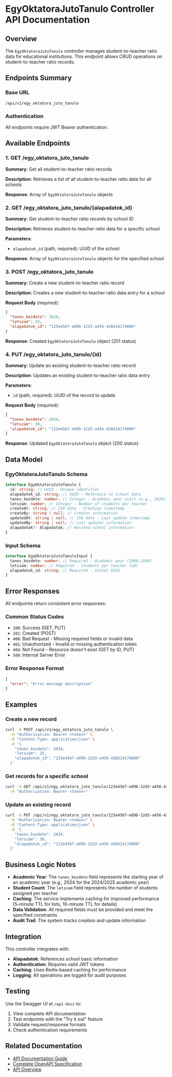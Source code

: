 # EgyOktatoraJutoTanulo Controller API Documentation

## Overview

The `EgyOktatoraJutoTanulo` controller manages student-to-teacher ratio data for educational institutions. This endpoint allows CRUD operations on student-to-teacher ratio records.

## Endpoints Summary

### Base URL

```
/api/v1/egy_oktatora_juto_tanulo
```

### Authentication

All endpoints require JWT Bearer authentication.

## Available Endpoints

### 1. GET /egy_oktatora_juto_tanulo

**Summary**: Get all student-to-teacher ratio records

**Description**: Retrieves a list of all student-to-teacher ratio data for all schools

**Response**: Array of `EgyOktatoraJutoTanulo` objects

### 2. GET /egy_oktatora_juto_tanulo/{alapadatok_id}

**Summary**: Get student-to-teacher ratio records by school ID

**Description**: Retrieves student-to-teacher ratio data for a specific school

**Parameters**:

- `alapadatok_id` (path, required): UUID of the school

**Response**: Array of `EgyOktatoraJutoTanulo` objects for the specified school

### 3. POST /egy_oktatora_juto_tanulo

**Summary**: Create a new student-to-teacher ratio record

**Description**: Creates a new student-to-teacher ratio data entry for a school

**Request Body** (required):

```json
{
  "tanev_kezdete": 2024,
  "letszam": 25,
  "alapadatok_id": "123e4567-e89b-12d3-a456-426614174000"
}
```

**Response**: Created `EgyOktatoraJutoTanulo` object (201 status)

### 4. PUT /egy_oktatora_juto_tanulo/{id}

**Summary**: Update an existing student-to-teacher ratio record

**Description**: Updates an existing student-to-teacher ratio data entry

**Parameters**:

- `id` (path, required): UUID of the record to update

**Request Body** (required):

```json
{
  "tanev_kezdete": 2024,
  "letszam": 30,
  "alapadatok_id": "123e4567-e89b-12d3-a456-426614174000"
}
```

**Response**: Updated `EgyOktatoraJutoTanulo` object (200 status)

## Data Model

### EgyOktatoraJutoTanulo Schema

```typescript
interface EgyOktatoraJutoTanulo {
  id: string; // UUID - Unique identifier
  alapadatok_id: string; // UUID - Reference to school data
  tanev_kezdete: number; // Integer - Academic year start (e.g., 2024)
  letszam: number; // Integer - Number of students per teacher
  createAt: string; // ISO date - Creation timestamp
  createBy: string | null; // Creator information
  updatedAt: string | null; // ISO date - Last update timestamp
  updatedBy: string | null; // Last updater information
  alapadatok?: Alapadatok; // Related school information
}
```

### Input Schema

```typescript
interface EgyOktatoraJutoTanuloInput {
  tanev_kezdete: number; // Required - Academic year (1900-2100)
  letszam: number; // Required - Students per teacher (≥0)
  alapadatok_id: string; // Required - School UUID
}
```

## Error Responses

All endpoints return consistent error responses:

### Common Status Codes

- `200`: Success (GET, PUT)
- `201`: Created (POST)
- `400`: Bad Request - Missing required fields or invalid data
- `401`: Unauthorized - Invalid or missing authentication token
- `404`: Not Found - Resource doesn't exist (GET by ID, PUT)
- `500`: Internal Server Error

### Error Response Format

```json
{
  "error": "Error message description"
}
```

## Examples

### Create a new record

```bash
curl -X POST /api/v1/egy_oktatora_juto_tanulo \
  -H "Authorization: Bearer <token>" \
  -H "Content-Type: application/json" \
  -d '{
    "tanev_kezdete": 2024,
    "letszam": 25,
    "alapadatok_id": "123e4567-e89b-12d3-a456-426614174000"
  }'
```

### Get records for a specific school

```bash
curl -X GET /api/v1/egy_oktatora_juto_tanulo/123e4567-e89b-12d3-a456-426614174000 \
  -H "Authorization: Bearer <token>"
```

### Update an existing record

```bash
curl -X PUT /api/v1/egy_oktatora_juto_tanulo/123e4567-e89b-12d3-a456-426614174000 \
  -H "Authorization: Bearer <token>" \
  -H "Content-Type: application/json" \
  -d '{
    "tanev_kezdete": 2024,
    "letszam": 30,
    "alapadatok_id": "123e4567-e89b-12d3-a456-426614174000"
  }'
```

## Business Logic Notes

- **Academic Year**: The `tanev_kezdete` field represents the starting year of an academic year (e.g., 2024 for the 2024/2025 academic year)
- **Student Count**: The `letszam` field represents the number of students assigned per teacher
- **Caching**: The service implements caching for improved performance (5-minute TTL for lists, 10-minute TTL for details)
- **Data Validation**: All required fields must be provided and meet the specified constraints
- **Audit Trail**: The system tracks creation and update information

## Integration

This controller integrates with:

- **Alapadatok**: References school basic information
- **Authentication**: Requires valid JWT tokens
- **Caching**: Uses Redis-based caching for performance
- **Logging**: All operations are logged for audit purposes

## Testing

Use the Swagger UI at `/api-docs` to:

1. View complete API documentation
2. Test endpoints with the "Try it out" feature
3. Validate request/response formats
4. Check authentication requirements

## Related Documentation

- [API Documentation Guide](./API_DOCUMENTATION_GUIDE.md)
- [Complete OpenAPI Specification](./openapi.yaml)
- [API Overview](./API_README.md)
